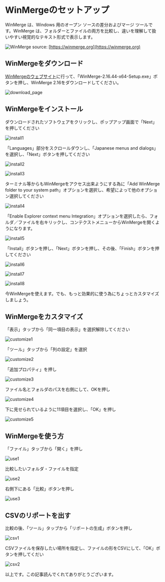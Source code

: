 # WinMergeのセットアップ

WinMerge は、Windows 用のオープン ソースの差分およびマージ ツールです。WinMerge は、フォルダーとファイルの両方を比較し、違いを理解して扱いやすい視覚的なテキスト形式で表示します。

![WinMerge](https://winmerge.org/screenshots/filecmp.png)
source: [https://winmerge.org](https://winmerge.org)

## WinMergeをダウンロード

[WinMergeのウェブサイト](https://winmerge.org/downloads/?lang=ja)に行って、「WinMerge-2.16.44-x64-Setup.exe」ボタンを押し、WinMerge 2.16をダウンロードしてください。

![download_page](./images/download_page.png)

## WinMergeをインストール

ダウンロードされたソフトウェアをクリックし、ポップアップ画面で「Next」を押してください

![install1](./images/install1.png)

「Languages」部分をスクロールダウンし、「Japanese menus and dialogs」を選択し、「Next」ボタンを押してください

![install2](./images/install2.png)

![install3](./images/install3.png)

ターミナル等からもWinMergeをアクセス出来ようにする為に「Add WinMerge folder to your system path」オプションを選択し、希望によって他のオプション選択してください

![install4](./images/install4.png)

「Enable Explorer context menu Integration」オプションを選択したら、フォルダ／ファイルを右キリックし、コンテクストメニューからWinMergeを開くようになります。

![install5](./images/install5.png)

「Install」ボタンを押し、「Next」ボタンを押し、その後、「Finish」ボタンを押してください

![install6](./images/install6.png)

![install7](./images/install7.png)

![install8](./images/install8.png)

今WinMergeを使えます。でも、もっと効果的に使う為にちょっとカスタマイズしましょう。

## WinMergeをカスタマイズ

「表示」タッブから「同一項目の表示」を選択解除してください

![customize1](./images/customize1.png)

「ツール」タッブから「列の設定」を選択

![customize2](./images/customize2.png)

「追加プロパティ」を押し

![customize3](./images/customize3.png)

ファイル名とフォルダのパスを右側にして、OKを押し

![customize4](./images/customize4.png)

下に見せられているように11項目を選択し、「OK」を押し

![customize5](./images/customize5.png)

## WinMergeを使う方

「ファイル」タッブから「開く」を押し

![use1](./images/use1.png)

比較したいフォルダ・ファイルを指定

![use2](./images/use2.png)

右側下にある「比較」ボタンを押し

![use3](./images/use3.png)

## CSVのリポートを出す

比較の後、「ツール」タッブから「リポートの生成」ボタンを押し

![csv1](./images/csv1.png)

CSVファイルを保存したい場所を指定し、ファイルの形をCSVにして、「OK」ボタンを押してくだい

![csv2](./images/csv2.png)

以上です。この記事読んでくれてありがとうございます。
